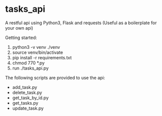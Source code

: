 # tasks_api
A restful api using Python3, Flask and requests
(Useful as a boilerplate for your own api)

Getting started:

1. python3 -v venv ./venv
2. source venv/bin/activate
3. pip install -r requirements.txt
4. chmod 770 *.py
5. run ./tasks_api.py

The following scripts are provided to use the api:
- add_task.py
- delete_task.py
- get_task_by_id.py
- get_tasks.py
- update_task.py
